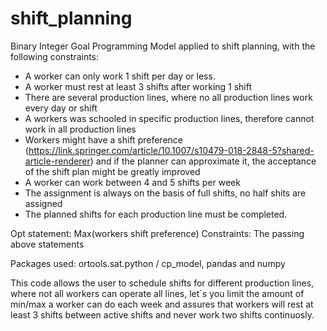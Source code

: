 # shift_planning

Binary Integer Goal Programming Model applied to shift planning, with the following constraints:

- A worker can only work 1 shift per day or less.
- A worker must rest at least 3 shifts after working 1 shift
- There are several production lines, where no all production lines work every day or shift
- A workers was schooled in specific production lines, therefore cannot work in all production lines
- Workers might have a shift preference (https://link.springer.com/article/10.1007/s10479-018-2848-5?shared-article-renderer) and if the planner can approximate it, the acceptance of the shift plan might be greatly improved
- A worker can work between 4 and 5 shifts per week
- The assignment is always on the basis of full shifts, no half shits are assigned
- The planned shifts for each production line must be completed.

Opt statement: Max(workers shift preference)
Constraints: The passing above statements

Packages used: ortools.sat.python / cp_model, pandas and numpy

This code allows the user to schedule shifts for different production lines, where not all workers can operate all lines, let´s you limit the amount of min/max a worker can do each week and assures that workers will rest at least 3 shifts between active shifts and never work two shifts continuosly. 
